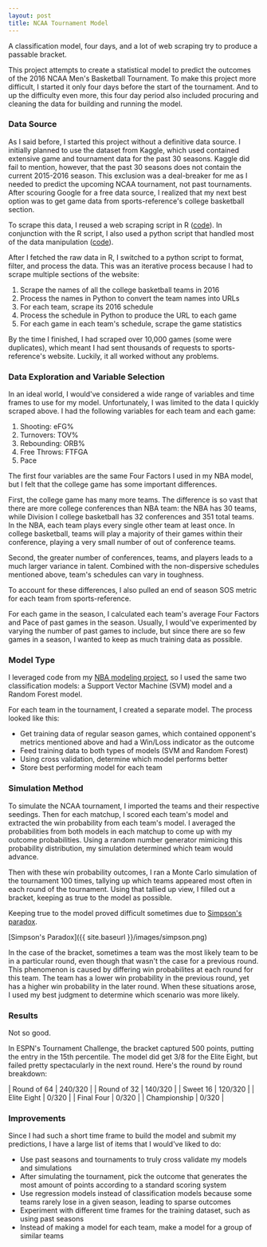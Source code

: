 ```yaml
---
layout: post
title: NCAA Tournament Model
---
```


A classification model, four days, and a lot of web scraping try to produce a passable bracket.

This project attempts to create a statistical model to predict the outcomes of the 2016 NCAA Men's Basketball Tournament.  To make this project more difficult, I started it only four days before the start of the tournament.  And to up the difficulty even more, this four day period also included procuring and cleaning the data for building and running the model.

### Data Source
As I said before, I started this project without a definitive data source.  I initially planned to use the dataset from Kaggle, which used contained extensive game and tournament data for the past 30 seasons.  Kaggle did fail to mention, however, that the past 30 seasons does not contain the current 2015-2016 season.  This exclusion was a deal-breaker for me as I needed to predict the upcoming NCAA tournament, not past tournaments.  After scouring Google for a free data source, I realized that my next best option was to get game data from sports-reference's college basketball section.

To scrape this data, I reused a web scraping script in R ([code](https://github.com/mprego/NCAA/blob/master/data_scrape.R)).  In conjunction with the R script, I also used a python script that handled most of the data manipulation ([code](https://github.com/mprego/NCAA/blob/master/data_proc_2016.py)).

After I fetched the raw data in R, I switched to a python script to format, filter, and process the data.  This was an iterative process because I had to scrape multiple sections of the website:

1. Scrape the names of all the college basketball teams in 2016
2. Process the names in Python to convert the team names into URLs
3. For each team, scrape its 2016 schedule
4. Process the schedule in Python to produce the URL to each game
5. For each game in each team's schedule, scrape the game statistics

By the time I finished, I had scraped over 10,000 games (some were duplicates), which meant I had sent thousands of requests to sports-reference's website.  Luckily, it all worked without any problems.

### Data Exploration and Variable Selection
In an ideal world, I would've considered a wide range of variables and time frames to use for my model.  Unfortunately, I was limited to the data I quickly scraped above.  I had the following variables for each team and each game:

1. Shooting: eFG%
2. Turnovers: TOV%
3. Rebounding: ORB%
4. Free Throws: FTFGA
5. Pace

The first four variables are the same Four Factors I used in my NBA model, but I felt that the college game has some important differences.  

First, the college game has many more teams.  The difference is so vast that there are more college conferences than NBA team: the NBA has 30 teams, while Division I college basketball has 32 conferences and 351 total teams.  In the NBA, each team plays every single other team at least once.  In college basketball, teams will play a majority of their games within their conference, playing a very small number of out of conference teams.

Second, the greater number of conferences, teams, and players leads to a much larger variance in talent.  Combined with the non-dispersive schedules mentioned above, team's schedules can vary in toughness.

To account for these differences, I also pulled an end of season SOS metric for each team from sports-reference.

For each game in the season, I calculated each team's average Four Factors and Pace of past games in the season.  Usually, I would've experimented by varying the number of past games to include, but since there are so few games in a season, I wanted to keep as much training data as possible.

### Model Type
I leveraged code from my [NBA modeling project](http://mprego.github.io/NBA_Model/), so I used the same two classification models: a Support Vector Machine (SVM) model and a Random Forest model.  

For each team in the tournament, I created a separate model.  The process looked like this:

- Get training data of regular season games, which contained opponent's metrics mentioned above and had a Win/Loss indicator as the outcome
- Feed training data to both types of models (SVM and Random Forest)
- Using cross validation, determine which model performs better
- Store best performing model for each team


### Simulation Method
To simulate the NCAA tournament, I imported the teams and their respective seedings.  Then for each matchup, I scored each team's model and extracted the win probability from each team's model.  I averaged the probabilities from both models in each matchup to come up with my outcome probabilities.  Using a random number generator mimicing this probability distribution, my simulation determined which team would advance.

Then with these win probability outcomes, I ran a Monte Carlo simulation of the tournament 100 times, tallying up which teams appeared most often in each round of the tournament.  Using that tallied up view, I filled out a bracket, keeping as true to the model as possible.

Keeping true to the model proved difficult sometimes due to [Simpson's paradox](https://en.wikipedia.org/wiki/Simpson%27s_paradox).  

[Simpson's Paradox]({{ site.baseurl }}/images/simpson.png)

In the case of the bracket, sometimes a team was the most likely team to be in a particular round, even though that wasn't the case for a previous round.  This phenomenon is caused by differing win probabilites at each round for this team.  The team has a lower win probability in the previous round, yet has a higher win probability in the later round.  When these situations arose, I used my best judgment to determine which scenario was more likely.  


### Results

Not so good.

In ESPN's Tournament Challenge, the bracket captured 500 points, putting the entry in the 15th percentile.  The model did get 3/8 for the Elite Eight, but failed pretty spectacularly in the next round.  Here's the round by round breakdown:

| Round of 64 | 240/320 |
| Round of 32 | 140/320 |
| Sweet 16 | 120/320 |
| Elite Eight | 0/320 |
| Final Four | 0/320 |
| Championship | 0/320 |


### Improvements
Since I had such a short time frame to build the model and submit my predictions, I have a large list of items that I would've liked to do:

- Use past seasons and tournaments to truly cross validate my models and simulations
- After simulating the tournament, pick the outcome that generates the most amount of points according to a standard scoring system
- Use regression models instead of classification models because some teams rarely lose in a given season, leading to sparse outcomes
- Experiment with different time frames for the training dataset, such as using past seasons
- Instead of making a model for each team, make a model for a group of similar teams
